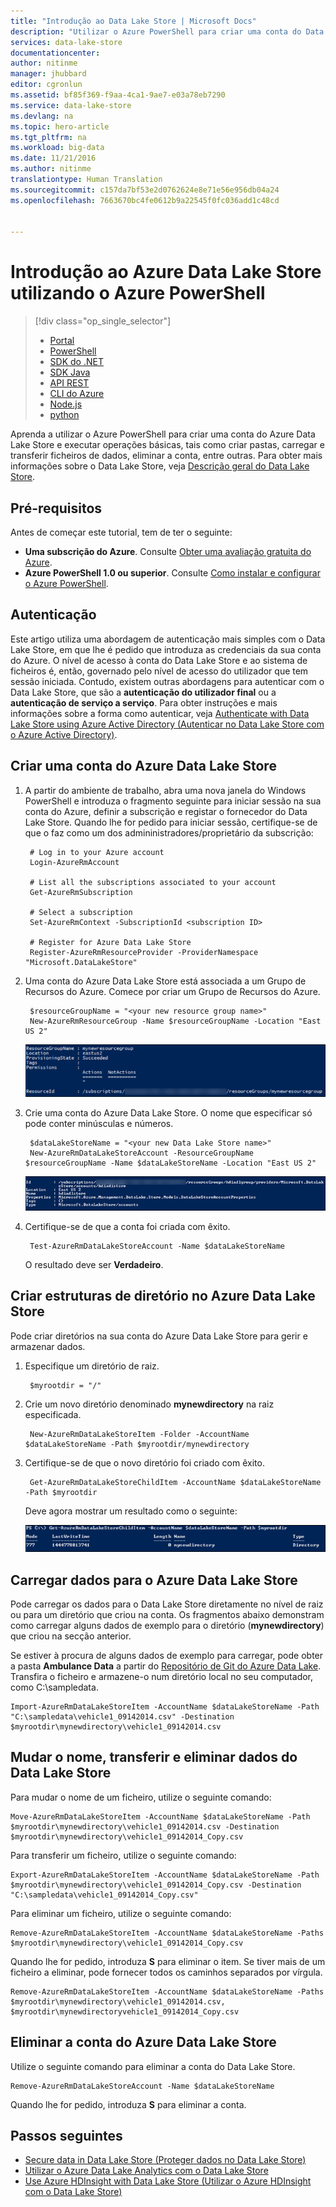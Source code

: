 ```yaml
---
title: "Introdução ao Data Lake Store | Microsoft Docs"
description: "Utilizar o Azure PowerShell para criar uma conta do Data Lake Store e executar operações básicas"
services: data-lake-store
documentationcenter: 
author: nitinme
manager: jhubbard
editor: cgronlun
ms.assetid: bf85f369-f9aa-4ca1-9ae7-e03a78eb7290
ms.service: data-lake-store
ms.devlang: na
ms.topic: hero-article
ms.tgt_pltfrm: na
ms.workload: big-data
ms.date: 11/21/2016
ms.author: nitinme
translationtype: Human Translation
ms.sourcegitcommit: c157da7bf53e2d0762624e8e71e56e956db04a24
ms.openlocfilehash: 7663670bc4fe0612b9a22545f0fc036add1c48cd


---
```

# <a name="get-started-with-azure-data-lake-store-using-azure-powershell"></a>Introdução ao Azure Data Lake Store utilizando o Azure PowerShell
> [!div class="op_single_selector"]
> * [Portal](data-lake-store-get-started-portal.md)
> * [PowerShell](data-lake-store-get-started-powershell.md)
> * [SDK do .NET](data-lake-store-get-started-net-sdk.md)
> * [SDK Java](data-lake-store-get-started-java-sdk.md)
> * [API REST](data-lake-store-get-started-rest-api.md)
> * [CLI do Azure](data-lake-store-get-started-cli.md)
> * [Node.js](data-lake-store-manage-use-nodejs.md)
> * [python](data-lake-store-get-started-python.md)
>
> 

Aprenda a utilizar o Azure PowerShell para criar uma conta do Azure Data Lake Store e executar operações básicas, tais como criar pastas, carregar e transferir ficheiros de dados, eliminar a conta, entre outras. Para obter mais informações sobre o Data Lake Store, veja [Descrição geral do Data Lake Store](data-lake-store-overview.md).

## <a name="prerequisites"></a>Pré-requisitos
Antes de começar este tutorial, tem de ter o seguinte:

* **Uma subscrição do Azure**. Consulte [Obter uma avaliação gratuita do Azure](https://azure.microsoft.com/pricing/free-trial/).
* **Azure PowerShell 1.0 ou superior**. Consulte [Como instalar e configurar o Azure PowerShell](../powershell-install-configure.md).

## <a name="authentication"></a>Autenticação
Este artigo utiliza uma abordagem de autenticação mais simples com o Data Lake Store, em que lhe é pedido que introduza as credenciais da sua conta do Azure. O nível de acesso à conta do Data Lake Store e ao sistema de ficheiros é, então, governado pelo nível de acesso do utilizador que tem sessão iniciada. Contudo, existem outras abordagens para autenticar com o Data Lake Store, que são a **autenticação do utilizador final** ou a **autenticação de serviço a serviço**. Para obter instruções e mais informações sobre a forma como autenticar, veja [Authenticate with Data Lake Store using Azure Active Directory (Autenticar no Data Lake Store com o Azure Active Directory)](data-lake-store-authenticate-using-active-directory.md).

## <a name="create-an-azure-data-lake-store-account"></a>Criar uma conta do Azure Data Lake Store
1. A partir do ambiente de trabalho, abra uma nova janela do Windows PowerShell e introduza o fragmento seguinte para iniciar sessão na sua conta do Azure, definir a subscrição e registar o fornecedor do Data Lake Store. Quando lhe for pedido para iniciar sessão, certifique-se de que o faz como um dos admininistradores/proprietário da subscrição:
   
        # Log in to your Azure account
        Login-AzureRmAccount
   
        # List all the subscriptions associated to your account
        Get-AzureRmSubscription
   
        # Select a subscription
        Set-AzureRmContext -SubscriptionId <subscription ID>
   
        # Register for Azure Data Lake Store
        Register-AzureRmResourceProvider -ProviderNamespace "Microsoft.DataLakeStore"
2. Uma conta do Azure Data Lake Store está associada a um Grupo de Recursos do Azure. Comece por criar um Grupo de Recursos do Azure.
   
        $resourceGroupName = "<your new resource group name>"
        New-AzureRmResourceGroup -Name $resourceGroupName -Location "East US 2"
   
    ![Criar um Grupo de Recursos do Azure](./media/data-lake-store-get-started-powershell/ADL.PS.CreateResourceGroup.png "Create an Azure Resource Group")
3. Crie uma conta do Azure Data Lake Store. O nome que especificar só pode conter minúsculas e números.
   
        $dataLakeStoreName = "<your new Data Lake Store name>"
        New-AzureRmDataLakeStoreAccount -ResourceGroupName $resourceGroupName -Name $dataLakeStoreName -Location "East US 2"
   
    ![Criar uma conta do Azure Data Lake Store](./media/data-lake-store-get-started-powershell/ADL.PS.CreateADLAcc.png "Create an Azure Data Lake Store account")
4. Certifique-se de que a conta foi criada com êxito.
   
        Test-AzureRmDataLakeStoreAccount -Name $dataLakeStoreName
   
    O resultado deve ser **Verdadeiro**.

## <a name="create-directory-structures-in-your-azure-data-lake-store"></a>Criar estruturas de diretório no Azure Data Lake Store
Pode criar diretórios na sua conta do Azure Data Lake Store para gerir e armazenar dados.

1. Especifique um diretório de raiz.
   
        $myrootdir = "/"
2. Crie um novo diretório denominado **mynewdirectory** na raiz especificada.
   
        New-AzureRmDataLakeStoreItem -Folder -AccountName $dataLakeStoreName -Path $myrootdir/mynewdirectory
3. Certifique-se de que o novo diretório foi criado com êxito.
   
        Get-AzureRmDataLakeStoreChildItem -AccountName $dataLakeStoreName -Path $myrootdir
   
    Deve agora mostrar um resultado como o seguinte:
   
    ![Verificar Diretório](./media/data-lake-store-get-started-powershell/ADL.PS.Verify.Dir.Creation.png "Verify Directory")

## <a name="upload-data-to-your-azure-data-lake-store"></a>Carregar dados para o Azure Data Lake Store
Pode carregar os dados para o Data Lake Store diretamente no nível de raiz ou para um diretório que criou na conta. Os fragmentos abaixo demonstram como carregar alguns dados de exemplo para o diretório (**mynewdirectory**) que criou na secção anterior.

Se estiver à procura de alguns dados de exemplo para carregar, pode obter a pasta **Ambulance Data** a partir do [Repositório de Git do Azure Data Lake](https://github.com/MicrosoftBigData/usql/tree/master/Examples/Samples/Data/AmbulanceData). Transfira o ficheiro e armazene-o num diretório local no seu computador, como C:\sampledata\.

    Import-AzureRmDataLakeStoreItem -AccountName $dataLakeStoreName -Path "C:\sampledata\vehicle1_09142014.csv" -Destination $myrootdir\mynewdirectory\vehicle1_09142014.csv


## <a name="rename-download-and-delete-data-from-your-data-lake-store"></a>Mudar o nome, transferir e eliminar dados do Data Lake Store
Para mudar o nome de um ficheiro, utilize o seguinte comando:

    Move-AzureRmDataLakeStoreItem -AccountName $dataLakeStoreName -Path $myrootdir\mynewdirectory\vehicle1_09142014.csv -Destination $myrootdir\mynewdirectory\vehicle1_09142014_Copy.csv

Para transferir um ficheiro, utilize o seguinte comando:

    Export-AzureRmDataLakeStoreItem -AccountName $dataLakeStoreName -Path $myrootdir\mynewdirectory\vehicle1_09142014_Copy.csv -Destination "C:\sampledata\vehicle1_09142014_Copy.csv"

Para eliminar um ficheiro, utilize o seguinte comando:

    Remove-AzureRmDataLakeStoreItem -AccountName $dataLakeStoreName -Paths $myrootdir\mynewdirectory\vehicle1_09142014_Copy.csv

Quando lhe for pedido, introduza **S** para eliminar o item. Se tiver mais de um ficheiro a eliminar, pode fornecer todos os caminhos separados por vírgula.

    Remove-AzureRmDataLakeStoreItem -AccountName $dataLakeStoreName -Paths $myrootdir\mynewdirectory\vehicle1_09142014.csv, $myrootdir\mynewdirectoryvehicle1_09142014_Copy.csv

## <a name="delete-your-azure-data-lake-store-account"></a>Eliminar a conta do Azure Data Lake Store
Utilize o seguinte comando para eliminar a conta do Data Lake Store.

    Remove-AzureRmDataLakeStoreAccount -Name $dataLakeStoreName

Quando lhe for pedido, introduza **S** para eliminar a conta.

## <a name="next-steps"></a>Passos seguintes
* [Secure data in Data Lake Store (Proteger dados no Data Lake Store)](data-lake-store-secure-data.md)
* [Utilizar o Azure Data Lake Analytics com o Data Lake Store](../data-lake-analytics/data-lake-analytics-get-started-portal.md)
* [Use Azure HDInsight with Data Lake Store (Utilizar o Azure HDInsight com o Data Lake Store)](data-lake-store-hdinsight-hadoop-use-portal.md)




<!--HONumber=Nov16_HO4-->


